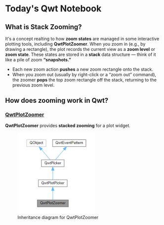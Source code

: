 # Today's Qwt Notebook
## What is Stack Zooming?
It's a concept realting to how **zoom states** are managed in some interactive plotting tools, including **QwtPlotZoomer**.
When you zoom in (e.g., by drawing a rectangle), the plot records the current view as a **zoom level** or **zoom state**.
These states are stored in a **stack** data structure — think of it like a pile of zoom **“snapshots.”**
- Each new zoom action **pushes** a new zoom rectangle onto the stack.
- When you zoom out (usually by right-click or a “zoom out” command), the zoomer **pops** the top zoom rectangle off the stack, returning to the previous zoom level.
## How does zooming work in Qwt?
### <a href="https://qwt.sourceforge.io/class_qwt_plot_zoomer.html" target="_blank">QwtPlotZoomer</a>
**QwtPlotZoomer** provides **stacked zooming** for a plot widget.
<figure>
  <img src="./images/QwtPlotZoomer.PNG" alt="Inheritance diagram for QwtPlotZoomer
" width="250"/>
  <figcaption>Inheritance diagram for QwtPlotZoomer</figcaption>
</figure>
